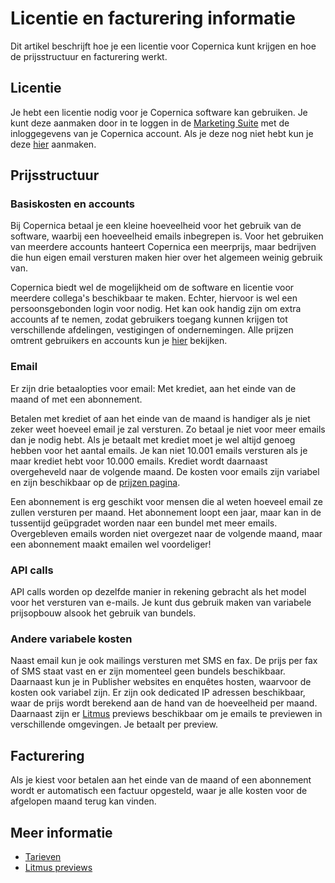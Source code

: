 # Licentie en facturering informatie

Dit artikel beschrijft hoe je een licentie voor Copernica kunt krijgen en 
hoe de prijsstructuur en facturering werkt.

## Licentie

Je hebt een licentie nodig voor je Copernica software kan gebruiken. Je kunt deze 
aanmaken door in te loggen in de [Marketing Suite](https://ms.copernica.com/#/menu/login) 
met de inloggegevens van je Copernica account. Als je deze nog niet hebt 
kun je deze [hier](https://www.copernica.com/nl/copernica-trial) aanmaken.

## Prijsstructuur

### Basiskosten en accounts

Bij Copernica betaal je een kleine hoeveelheid voor het gebruik van de 
software, waarbij een hoeveelheid emails inbegrepen is. Voor het gebruiken 
van meerdere accounts hanteert Copernica een meerprijs, maar bedrijven 
die hun eigen email versturen maken hier over het algemeen weinig gebruik 
van. 

Copernica biedt wel de mogelijkheid om de software en licentie voor meerdere 
collega's beschikbaar te maken. Echter, hiervoor is wel een persoonsgebonden
login voor nodig. Het kan ook handig zijn om extra accounts af te nemen, zodat
gebruikers toegang kunnen krijgen tot verschillende afdelingen, vestigingen of
ondernemingen. Alle prijzen omtrent gebruikers en accounts kun je 
[hier](www.copernica.com/nl/pricing) bekijken.

### Email

Er zijn drie betaalopties voor email: Met krediet, aan het einde van de 
maand of met een abonnement.

Betalen met krediet of aan het einde van de maand is handiger als je 
niet zeker weet hoeveel email je zal versturen. Zo betaal je niet voor 
meer emails dan je nodig hebt. Als je betaalt met krediet moet je wel 
altijd genoeg hebben voor het aantal emails. Je kan niet 10.001 emails 
versturen als je maar krediet hebt voor 10.000 emails. Krediet wordt 
daarnaast overgeheveld naar de volgende maand. De kosten voor 
emails zijn variabel en zijn beschikbaar op de [prijzen pagina](www.copernica.com/nl/pricing).

Een abonnement is erg geschikt voor mensen die al weten hoeveel email ze 
zullen versturen per maand. Het abonnement loopt een jaar, maar kan in de 
tussentijd geüpgradet worden naar een bundel met meer emails. Overgebleven 
emails worden niet overgezet naar de volgende maand, maar een abonnement 
maakt emailen wel voordeliger!

### API calls

API calls worden op dezelfde manier in rekening gebracht als het model voor
het versturen van e-mails. Je kunt dus gebruik maken van variabele prijsopbouw
alsook het gebruik van bundels.

### Andere variabele kosten

Naast email kun je ook mailings versturen met SMS en fax. De prijs per 
fax of SMS staat vast en er zijn momenteel geen bundels beschikbaar.
Daarnaast kun je in Publisher websites en enquêtes hosten, waarvoor de 
kosten ook variabel zijn. Er zijn ook dedicated IP adressen beschikbaar, 
waar de prijs wordt berekend aan de hand van de hoeveelheid per maand. 
Daarnaast zijn er [Litmus](./litmus) previews beschikbaar om je emails 
te previewen in verschillende omgevingen. Je betaalt per preview.

## Facturering

Als je kiest voor betalen aan het einde van de maand of een abonnement 
wordt er automatisch een factuur opgesteld, waar je alle kosten voor de 
afgelopen maand terug kan vinden.

## Meer informatie

- [Tarieven](https://www.copernica.com/nl/pricing)
- [Litmus previews](./litmus)
